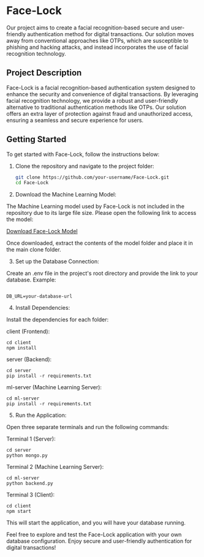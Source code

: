 # Face-Lock

Our project aims to create a facial recognition-based secure and user-friendly authentication method for digital transactions. Our solution moves away from conventional approaches like OTPs, which are susceptible to phishing and hacking attacks, and instead incorporates the use of facial recognition technology.

## Project Description

Face-Lock is a facial recognition-based authentication system designed to enhance the security and convenience of digital transactions. By leveraging facial recognition technology, we provide a robust and user-friendly alternative to traditional authentication methods like OTPs. Our solution offers an extra layer of protection against fraud and unauthorized access, ensuring a seamless and secure experience for users.

## Getting Started

To get started with Face-Lock, follow the instructions below:

1. Clone the repository and navigate to the project folder:

   ```bash
   git clone https://github.com/your-username/Face-Lock.git
   cd Face-Lock
   ```

2. Download the Machine Learning Model:

The Machine Learning model used by Face-Lock is not included in the repository due to its large file size. Please open the following link to access the model:

[Download Face-Lock Model](https://drive.google.com/drive/folders/1X2xiv2WdVnAF_1swaHiJwb5Ehd7jHy2e?usp=sharing)

Once downloaded, extract the contents of the model folder and place it in the main clone folder.

3. Set up the Database Connection:

Create an .env file in the project's root directory and provide the link to your database. Example:

```

DB_URL=your-database-url

```

4. Install Dependencies:

Install the dependencies for each folder:

client (Frontend):

```
cd client
npm install

```

server (Backend):

```
cd server
pip install -r requirements.txt

```

ml-server (Machine Learning Server):

```
cd ml-server
pip install -r requirements.txt

```

5. Run the Application:

Open three separate terminals and run the following commands:

Terminal 1 (Server):

```
cd server
python mongo.py

```

Terminal 2 (Machine Learning Server):

```
cd ml-server
python backend.py

```

Terminal 3 (Client):

```
cd client
npm start

```

This will start the application, and you will have your database running.

Feel free to explore and test the Face-Lock application with your own database configuration. Enjoy secure and user-friendly authentication for digital transactions!
